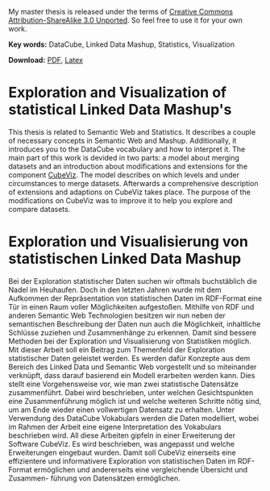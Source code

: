 My master thesis is released under the terms of [Creative Commons Attribution-ShareAlike 3.0 Unported](https://creativecommons.org/licenses/by-sa/3.0).
So feel free to use it for your own work.

**Key words:** DataCube, Linked Data Mashup, Statistics, Visualization

**Download:** [PDF](https://github.com/k00ni/masterthesis/raw/master/thesis.pdf), [Latex](https://github.com/k00ni/masterthesis/raw/master/thesis.tex)

# Exploration and Visualization of statistical Linked Data Mashup's

This thesis is related to Semantic Web and Statistics. It describes a couple of necessary concepts in Semantic Web and 
Mashup. Additionally, it introduces you to the DataCube vocabulary and how to interpret it. The main part of this work
is devided in two parts: a model about merging datasets and an introduction about modifications and extensions for the
component [CubeViz](http://aksw.org/Projects/CubeViz.html). The model describes on which levels and under circumstances
to merge datasets. Afterwards a comprehensive description of extensions and adaptions on CubeViz takes place. The purpose 
of the modifications on CubeViz was to improve it to help you explore and compare datasets.

# Exploration und Visualisierung von statistischen Linked Data Mashup

Bei der Exploration statistischer Daten suchen wir oftmals buchstäblich die Nadel im Heuhaufen. Doch in den letzten Jahren wurde mit dem Aufkommen der Repräsentation von statistischen Daten im RDF-Format eine Tür in einen Raum voller Möglichkeiten aufgestoßen. Mithilfe von RDF und anderen Semantic Web Technologien besitzen wir nun neben der semantischen Beschreibung der Daten nun auch die Möglichkeit, inhaltliche Schlüsse zuziehen und Zusammenhänge zu erkennen. Damit sind bessere Methoden bei der Exploration und Visualisierung von Statistiken möglich. Mit dieser Arbeit soll ein Beitrag zum Themenfeld der Exploration statistischer Daten geleistet werden. Es werden dafür Konzepte aus dem Bereich des Linked Data und Semantic Web vorgestellt und so miteinander verknüpft, dass darauf basierend ein Modell erarbeiten werden kann. Dies stellt eine Vorgehensweise vor, wie man zwei statistische Datensätze zusammenführt. Dabei wird beschrieben, unter welchen Gesichtspunkten eine Zusammenführung möglich ist und welche weiteren Schritte nötig sind, um am Ende wieder einen vollwertigen Datensatz zu erhalten. Unter Verwendung des DataCube Vokabulars werden die Daten modelliert, wobei im Rahmen der Arbeit eine eigene Interpretation des Vokabulars beschrieben wird. All diese Arbeiten gipfeln in einer Erweiterung der Software CubeViz. Es wird beschrieben, was angepasst und welche Erweiterungen eingebaut wurden. Damit soll CubeViz einerseits eine effizientere und informativere Exploration von statistischen Daten im RDF-Format ermöglichen und andererseits eine vergleichende Übersicht und Zusammen- führung von Datensätzen ermöglichen.
